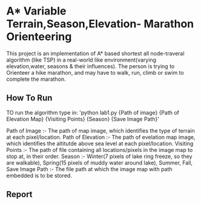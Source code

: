 # A\* Variable Terrain,Season,Elevation- Marathon Orienteering

This project is an implementation of A\* based shortest all node-traveral algorithm (like TSP) in a real-world like environment(varying elevation,water, seasons & their influences).
The person is trying to Orienteer a hike marathon, and may have to walk, run, climb or swim to complete the marathon.

## How To Run

TO run the algorithm type in:
'python lab1.py {Path of image} {Path of Elevation Map} {Visiting Points} {Season} {Save Image Path}'

Path of Image :- The path of map image, which identifies the type of terrain at each pixel/location.
Path of Elevation :- The path of evelation map image, which identifies the altitutde above sea level at each pixel/location.
Visiting Points :- The path of file containing all locations/pixels in the image map to stop at, in their order.
Season :- Winter(7 pixels of lake ring freeze, so they are walkable), Spring(15 pixels of muddy water around lake), Summer, Fall,
Save Image Path :- The file path at which the image map with path embedded is to be stored.

## Report

<!--
![Page1](  -->

